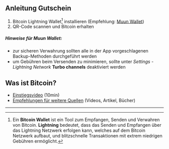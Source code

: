 ## Anleitung Gutschein

1. Bitcoin Lightning Wallet[^1] installieren (Empfehlung: [Muun Wallet](https://muun.com))
2. QR-Code scannen und Bitcoin erhalten

##### Hinweise für Muun Wallet:
- zur sicheren Verwahrung sollten alle in der App vorgeschlagenen Backup-Methoden durchgeführt werden
- um Gebühren beim Versenden zu minimieren, sollte unter *Settings - Lightning Network* **Turbo channels** deaktiviert werden

## Was ist Bitcoin?

- [Einstiegsvideo](https://www.youtube.com/watch?v=Oztd2Sja4k0) (10min)
- [Empfehlungen für weitere Quellen](https://philipp-21.github.io/21recommendations) (Videos, Artikel, Bücher)

---

[^1]: Ein **Bitcoin Wallet** ist ein Tool zum Empfangen, Senden und Verwahren von Bitcoin. **Lightning** bedeutet, dass das Senden und Empfangen über das Lightning Netzwerk erfolgen kann, welches auf dem Bitcoin Netzwerk aufbaut, und blitzschnelle Transaktionen mit extrem niedrigen Gebühren ermöglicht.

